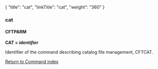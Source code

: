 {
    "title": "cat",
    "linkTitle": "cat",
    "weight": "360"
}<span id="cat"></span>

### cat

#### **CFTPARM**

**CAT = *identifier***

Identifier
of the command describing catalog file management, CFTCAT.

[Return to Command index](../../)
